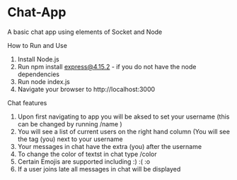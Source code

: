 # Chat-App
A basic chat app using elements of Socket and Node

How to Run and Use 
1) Install Node.js
2) Run npm install express@4.15.2 - if you do not have the node dependencies
3) Run node index.js
4) Navigate your browser to http://localhost:3000

Chat features
1) Upon first navigating to app you will be aksed to set your username (this can be changed by running /name <newName>)
2) You will see a list of current users on the right hand column (You will see the tag (you) next to your username
3) Your messages in chat have the extra (you) after the username 
4) To change the color of textst in chat type /color <RRGGBB>
5) Certain Emojis are supported including :) :( :o
6) If a user joins late all messages in chat will be displayed 
